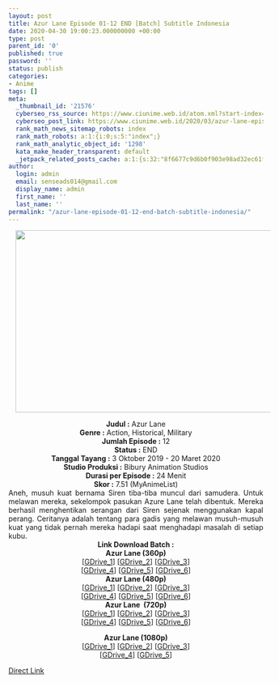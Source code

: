 ```yaml
---
layout: post
title: Azur Lane Episode 01-12 END [Batch] Subtitle Indonesia
date: 2020-04-30 19:00:23.000000000 +00:00
type: post
parent_id: '0'
published: true
password: ''
status: publish
categories:
- Anime
tags: []
meta:
  _thumbnail_id: '21576'
  cyberseo_rss_source: https://www.ciunime.web.id/atom.xml?start-index=1051&max-results=150
  cyberseo_post_link: https://www.ciunime.web.id/2020/03/azur-lane-episode-01-12-end-batch.html
  rank_math_news_sitemap_robots: index
  rank_math_robots: a:1:{i:0;s:5:"index";}
  rank_math_analytic_object_id: '1298'
  kata_make_header_transparent: default
  _jetpack_related_posts_cache: a:1:{s:32:"8f6677c9d6b0f903e98ad32ec61f8deb";a:2:{s:7:"expires";i:1652583064;s:7:"payload";a:0:{}}}
author:
  login: admin
  email: senseads014@gmail.com
  display_name: admin
  first_name: ''
  last_name: ''
permalink: "/azur-lane-episode-01-12-end-batch-subtitle-indonesia/"
---
```

<div class="separator" style="clear: both; text-align: center;"><a href="https://1.bp.blogspot.com/-fv2Tcq1yDmA/XZTtQu9Co9I/AAAAAAAAdaM/p6IJxYIKqdg4JvQMejkgsw8G7nOq8c0BQCLcBGAsYHQ/s1600/Azur%2BLane.jpg" imageanchor="1" style="margin-left: 1em; margin-right: 1em;"><img border="0" data-original-height="720" data-original-width="1280" height="360" src="{{ site.baseurl }}/assets/2020/04/Azur%2BLane.jpg" width="640" /></a></div>
<p>
<div style="text-align: center;"><b>Judul</b><b><b>&nbsp;</b>:</b>&nbsp;Azur Lane</div>
<div style="text-align: center;"><b>Genre :</b>&nbsp;Action, Historical, Military</div>
<div style="text-align: center;"><b>Jumlah Episode :</b>&nbsp;12<br /><b>Status :</b>&nbsp;END<br /><b>Tanggal Tayang :</b>&nbsp;3 Oktober 2019 - 20 Maret 2020<br /><b>Studio Produksi :</b>&nbsp;Bibury Animation Studios<br /><b>Durasi per Episode :</b>&nbsp;24 Menit</div>
<div style="text-align: center;"><b>Skor :</b>&nbsp;7.51 (MyAnimeList)</div>
<div style="text-align: center;"></div>
<div style="text-align: justify;">Aneh, musuh kuat bernama Siren tiba-tiba muncul dari samudera. Untuk melawan mereka, sekelompok pasukan Azure Lane telah dibentuk. Mereka berhasil menghentikan serangan dari Siren sejenak menggunakan kapal perang. Ceritanya adalah tentang para gadis yang melawan musuh-musuh kuat yang tidak pernah mereka hadapi saat menghadapi masalah di setiap kubu.</div>
<div style="text-align: justify;"></div>
<div style="text-align: justify;"></div>
<div style="text-align: center;">
<div style="text-align: center;"><b>Link Download Batch :</b></div>
<div style="text-align: center;">
<div style="text-align: center;"><b>Azur Lane&nbsp;(360p)</b></div>
</div>
<div style="text-align: center;">[<a href="https://drive.google.com/uc?id=12xuayWGiz_1ispMuo3p1oI3ikrVhuI4U" target="_blank" rel="noopener">GDrive_1</a>] [<a href="https://drive.google.com/uc?id=1q_AgzJ-YiYPkkN186IZo97GPZX92x3wx" target="_blank" rel="noopener">GDrive_2</a>] [<a href="https://drive.google.com/uc?id=14RBKj8yBJwsC1tUMC1pd9vJsF3juCS2G" target="_blank" rel="noopener">GDrive_3</a>]<br />[<a href="https://drive.google.com/uc?id=109c6FwxZLONthWKHIw6COxbWqhIQplyq" target="_blank" rel="noopener">GDrive_4</a>] [<a href="https://drive.google.com/uc?id=1nFX7Hd-JUtq_22Vu5m9cnfkaA9FrIDIb" target="_blank" rel="noopener">GDrive_5</a>] [<a href="https://drive.google.com/uc?export=download&amp;id=1Dqexu5F_-GVj5uMMvRRuaDy5mGpp9WQ-" target="_blank" rel="noopener">GDrive_6</a>]</div>
<div style="text-align: center;"></div>
<div style="text-align: center;"><b>Azur Lane&nbsp;(480p)</b><br />[<a href="https://drive.google.com/uc?id=1WrGEO2fXTP3SOtUZMpaidhLRvHwJz9z-" target="_blank" rel="noopener">GDrive_1</a>] [<a href="https://drive.google.com/uc?id=1MYkUgZUB7SZBD_eQvr4sKXDxYuRBNug6" target="_blank" rel="noopener">GDrive_2</a>] [<a href="https://drive.google.com/uc?id=1-crX086FkJrguvWtPjsgWhpfoPM7qliG" target="_blank" rel="noopener">GDrive_3</a>]<br />[<a href="https://drive.google.com/uc?id=17dz-UulFDa5xYgV8IzTqOQEbIWikfOuS" target="_blank" rel="noopener">GDrive_4</a>] [<a href="https://drive.google.com/uc?id=1leyH9G6k0vHlxSjAg45fYEjY05tCSwkN" target="_blank" rel="noopener">GDrive_5</a>] [<a href="https://drive.google.com/uc?export=download&amp;id=18-KPgsx2M51AVB1Pd98bRR0KIpVSAe_g" target="_blank" rel="noopener">GDrive_6</a>]</div>
<div style="text-align: center;"><b>Azur Lane&nbsp;&nbsp;(720p)</b><br />[<a href="https://drive.google.com/uc?id=1aw7mcMRfxUM7bRTputf3PZxaMtdONIGt" target="_blank" rel="noopener">GDrive_1</a>] [<a href="https://drive.google.com/uc?id=1gId14K1g_oA6nF0EksLm88iuOjiLsA88" target="_blank" rel="noopener">GDrive_2</a>] [<a href="https://drive.google.com/uc?id=1DRfzZ1idQwW8koLqwaehSvEzlbRWqk7t" target="_blank" rel="noopener">GDrive_3</a>]<br />[<a href="https://drive.google.com/uc?id=1AGnAqHKdt__3H1TIIYjQUUkdwKDdDAes" target="_blank" rel="noopener">GDrive_4</a>] [<a href="https://drive.google.com/uc?id=1tGo5djNL4_jFpgYT0LKc7ij3ICHghMMM" target="_blank" rel="noopener">GDrive_5</a>] [<a href="https://drive.google.com/uc?export=download&amp;id=1xw1B4MZNuAt5mO2spkrUyD4xbHXrnbdc" target="_blank" rel="noopener">GDrive_6</a>]</p>
<p><b>Azur Lane&nbsp;(1080p)</b><br />[<a href="https://drive.google.com/uc?id=1j0HC5qZxyBC9Mckf9aboJ5EN5G_ycGsh" target="_blank" rel="noopener">GDrive_1</a>] [<a href="https://drive.google.com/uc?id=1M5kvxDJtUz8jowsCeR86lZ-Fg7UZvSH3" target="_blank" rel="noopener">GDrive_2</a>] [<a href="https://drive.google.com/uc?id=1lvp5FdkKi6C-uLDb8-T-kc901knMU2RM" target="_blank" rel="noopener">GDrive_3</a>]<br />[<a href="https://drive.google.com/uc?id=1rv32Fl9WJc5Nz3HP5Rg5f_zTocmDS0fB" target="_blank" rel="noopener">GDrive_4</a>] [<a href="https://drive.google.com/uc?id=1zlfbRc8KINrBdPDxb1QC_Mq3fdym760a" target="_blank" rel="noopener">GDrive_5</a>]</div>
</div>
<link rel="stylesheet" href="https://cdnjs.cloudflare.com/ajax/libs/font-awesome/4.7.0/css/font-awesome.min.css" />
<div class="divbtn"> <a href="https://handymansurrender.com/fihup8buzv?key=94550f7ce39444073321dde3b8782f97" class="btn"><i class="fa fa-download"></i> Direct Link</a> </div>
